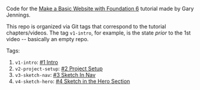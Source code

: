Code for the [Make a Basic Website with Foundation 6](https://www.youtube.com/playlist?list=PL6oNLEZTnXsg2f3scFapWJsjywyMKpsF9)
tutorial made by Gary Jennings.

This repo is organized via Git tags that correspond to the tutorial
chapters/videos. The tag `v1-intro`, for example, is the state *prior*
to the 1st video -- basically an empty repo.  

Tags:

1. `v1-intro`: [#1 Intro](https://www.youtube.com/watch?v=2QcpR6cHpnk&index=1&list=PL6oNLEZTnXsg2f3scFapWJsjywyMKpsF9)
2. `v2-project-setup`: [#2 Project Setup ](https://www.youtube.com/watch?v=WlqTTBul7ik&list=PL6oNLEZTnXsg2f3scFapWJsjywyMKpsF9&index=2)
3. `v3-sketch-nav`: [#3 Sketch In Nav](https://www.youtube.com/watch?v=GLmSHl_Sm4I&list=PL6oNLEZTnXsg2f3scFapWJsjywyMKpsF9&index=3)
4. `v4-sketch-hero`: [#4 Sketch in the Hero Section](https://www.youtube.com/watch?v=w1hrn8Ge7uM&list=PL6oNLEZTnXsg2f3scFapWJsjywyMKpsF9&index=4)
